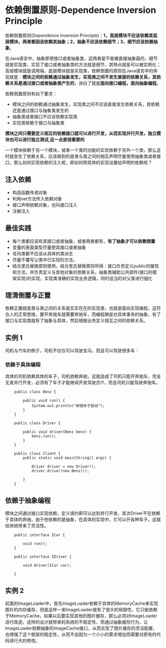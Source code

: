 # 依赖倒置原则-Dependence Inversion Principle

依赖倒置原则(Dependence Inversion Principle)：**1，高层模块不应该依赖其低层模块，两者都因该依赖其抽象；2，抽象不应该依赖细节；3，细节应该依赖抽象**。

在Java语言中，抽象即使接口或者抽象类，这两者是不能被直接抽象画的，细节就是实现类，实现了接口或者抽象类的方法就是细节，其特点就是可以被实例化；高层模块就是调用端，底层模块就是实现类，依赖倒置的原则在Java语言中的体现就是：**模块之间的依赖通过抽象发生，实现类之间不发生直接的依赖关系，其依赖关系是通过接口或者抽象类产生的**，讲白了就是**面向接口编程，面向抽象编程**。

依赖倒置原则有如下要求：

*   模块之间的依赖通过抽象发生，实现类之间不应该直接发生依赖关系，其依赖还是通过接口与抽象类发生的
*   抽象类或者接口不应该依赖实现类
*   实现类依赖于接口与抽象类

**模块之间只需要定义相互的依赖接口就可以进行开发，从而实现并行开发，独立模块也可以进行独立测试,这一点是很重要的**

一个模块依赖于另一个模块，或者一个类的功能的实现依赖于另外一个类，那么这时就发生了依赖关系，应该做到的是类与类之间的相互声明尽量使用抽象类或者接口，那么如何实现依赖的注入呢，即如何把具体的实现设置给声明的依赖呢？

## 注入依赖

*   构造函数传递对象
*   利用set方法传入依赖对象
*   接口声明依赖对象，也叫接口注入
*   注解注入

## 最佳实践

*   每个类都应该有其接口或者抽象，或者两者都有，**有了抽象才可以依赖倒置**
*   变量的表面类型尽量使其接口或者抽象
*   任何类都不应该从具体的类派生
*   尽量不覆写父类中已实现的方法，
*   结合里氏替换原则使用，结合里氏替换原则所得：接口负责定义public的属性和方法，并负责定义与其他对象的依赖关系，抽象类辅助公共部件(接口的框架实现)的实现，实现类准确的实现业务逻辑，同时适当的对父类进行细化

## 理清倒置与正置

依赖正置就是类与类之间的关系是实实在在的实现类，也就是面向实现编程，这符合人的正常思维，要开奔驰车就需要奔驰车，而编程确是对具体事务的抽象，有了接口与实现类就有了抽象与具体，然后根据业务定义相互之间的依赖关系。


## 实例 1

司机与汽车的例子，司机不仅仅可以驾驶宝马，而且可以驾驶很多车：

### 依赖于具体编程

具体的司机依赖具体的车子，司机依赖奔驰，这就造成了司机只能开奔驰车，完全无发并行开发，必须有了车子才能继续开发驾驶员!!!，而且司机只能驾驶奔驰车。

```
    public class Benz {
    
        public void run() {
            System.out.println("奔驰车子启动");
        }
    }
    
    public class Driver {
    
        public void driver(Benz benz) {
            benz.run();
        }
    }
    
    public class Client {
        public static void main(String[] args) {
    
            Driver driver = new Driver();
            driver.driver(new Benz());
    
        }
    }
```

## 依赖于抽象编程

模块之间通过接口实现依赖，定义锲约即可以达到并行开发，其次Driver不在依赖于具体的奔驰，由于他依赖的是抽象，在具体的实现中，它可以开各种车子。这就给体统带来了灵活性。

```
    public interface ICar {
    
        void run();
    }
    
    public interface IDriver {
    
        void driver(ICar car);
    
    }
```

## 实例 2

前面的ImageLoader中，首先ImageLoader依赖于具体的MemoryCache来实现图片的内存缓存，但是这样一来ImageLoader就有了很大的局限性，它只能依赖于MemoryCache，如果以后要实现其他的图片缓存，那么必须对ImageLoader进行改造，这样的设计就带来的系统的不稳定性，而通过抽象缓存行为，让ImageLoader依赖抽象的ImageCache接口，从而实现了图片缓存的灵活配置，也增强了这个框架的稳定性，从而不会因为一个小小的需求增加而需要对原有的代码进行大的修改。